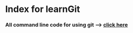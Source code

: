 # Index for learnGit

### All command line code for using git  --> [click here](codeFile/gitCode.md)